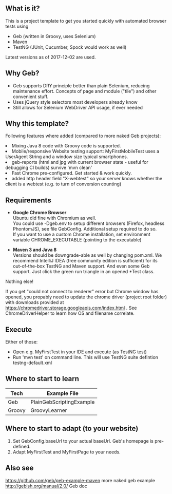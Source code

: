 ## What is it?
This is a project template to get you started quickly with automated browser tests using 
- Geb (written in Groovy, uses Selenium)
- Maven
- TestNG (JUnit, Cucumber, Spock would work as well)

Latest versions as of 2017-12-02 are used. 

## Why Geb?
- Geb supports DRY principle better than plain Selenium, reducing maintenance effort. Concepts of page and module ("tile") and other convenient stuff.
- Uses jQuery style selectors most developers already know 
- Still allows for Selenium WebDriver API usage, if ever needed 

## Why this template?
Following features where added (compared to more naked Geb projects):
<li>Mixing Java 8 code with Groovy code is supported.
<li>Mobile/responsive Website testing support: MyFirstMobileTest uses a UserAgent String and a window size typical smartphones.
<li>geb-reports (html and jpg with current browser state - useful for debugging CI builds) survive 'mvn clean'
<li>Fast Chrome pre-configured. Get started & work quickly.
<li>added http header field "X-webtest" so your server knows whether the client is a webtest (e.g. to turn of conversion counting) 

## Requirements
- **Google Chrome Browser**<br>
Ubuntu did fine with Chromium as well.<br>
You could use -Dgeb.env to setup different browsers (Firefox, headless PhontomJS), see file GebConfig. Additional setup required to do so.<br>
If you want to use a custom Chrome installation, set environment variable CHROME_EXECUTABLE (pointing to the executable)

- **Maven 3 and Java 8** <br>
Versions should be downgrade-able as well by changing pom.xml.
We recommend IntelliJ IDEA (free community edition is sufficient) for its out-of-the-box TestNG and Maven support. And even some Geb support. Just click the green run triangle in an opened *Test class.

Nothing else!

If you get "could not connect to renderer" error but Chrome window has opened, you propably need to update the chrome driver (project root folder) with downloads provided at 
https://chromedriver.storage.googleapis.com/index.html 
. See ChromeDriverHelper to learn how OS and filename correlate.

## Execute
Either of those:
- Open e.g. MyFirstTest in your IDE and execute (as TestNG test)
- Run 'mvn test' on command line. This will use TestNG suite defintion testng-default.xml

## Where to start to learn
| Tech     |  Example File              | 
|----------|----------------------------|
| Geb      |   PlainGebScriptingExample | 
| Groovy   |   GroovyLearner            |   


## Where to start to adapt (to your website)
1. Set GebConfig.baseUrl to your actual baseUrl. Geb's homepage is pre-defined.
1. Adapt MyFirstTest and MyFirstPage to your needs.

## Also see
https://github.com/geb/geb-example-maven more naked geb example<br>
http://gebish.org/manual/2.0/ Geb doc
